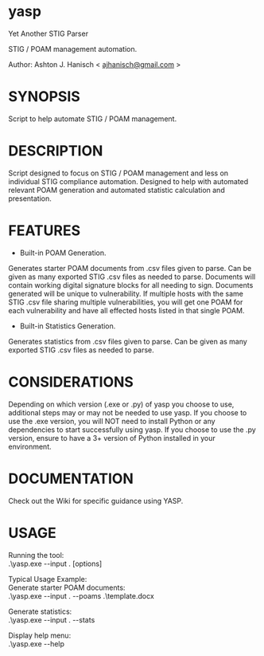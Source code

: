 # **yasp**  
Yet Another STIG Parser  
  
STIG / POAM management automation.  

Author: Ashton J. Hanisch < <ajhanisch@gmail.com> >  
  
# **SYNOPSIS**  
Script to help automate STIG / POAM management.

# **DESCRIPTION**  
Script designed to focus on STIG / POAM management and less on individual STIG compliance automation. Designed to help with automated relevant POAM generation and automated statistic calculation and presentation.

# **FEATURES**  
* Built-in POAM Generation. 
  
Generates starter POAM documents from .csv files given to parse. Can be given as many exported STIG .csv files as needed to parse. Documents will contain working digital signature blocks for all needing to sign. Documents generated will be unique to vulnerability. If multiple hosts with the same STIG .csv file sharing multiple vulnerabilities, you will get one POAM for each vulnerability and have all effected hosts listed in that single POAM.  

* Built-in Statistics Generation.  
  
Generates statistics from .csv files given to parse. Can be given as many exported STIG .csv files as needed to parse.  

# **CONSIDERATIONS**  
Depending on which version (.exe or .py) of yasp you choose to use, additional steps may or may not be needed to use yasp. If you choose to use the .exe version, you will NOT need to install Python or any dependencies to start successfully using yasp. If you choose to use the .py version, ensure to have a 3+ version of Python installed in your environment.
  
# **DOCUMENTATION**  
Check out the Wiki for specific guidance using YASP.  

# **USAGE**  
Running the tool:  
.\yasp.exe --input . [options]  
  
Typical Usage Example:  
Generate starter POAM documents:  
.\yasp.exe --input . --poams .\template.docx  
  
Generate statistics:  
.\yasp.exe --input . --stats  
  
Display help menu:  
.\yasp.exe --help  
